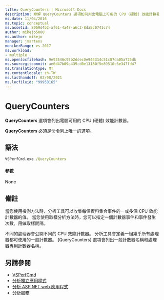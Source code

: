 ```yaml
---
title: QueryCounters | Microsoft Docs
description: 瞭解 QueryCounters 選項如何列出電腦上可用的 CPU (硬體) 效能計數器。
ms.date: 11/04/2016
ms.topic: conceptual
ms.assetid: 8059d4b2-af61-4a47-a6c2-8da5c0741c74
author: mikejo5000
ms.author: mikejo
manager: jmartens
monikerRange: vs-2017
ms.workload:
- multiple
ms.openlocfilehash: 9e93546c97b2ddec0e944314c51c87da05a725db
ms.sourcegitcommit: ae6d47b09a439cd0e13180f5e89510e3e347fd47
ms.translationtype: MT
ms.contentlocale: zh-TW
ms.lasthandoff: 02/08/2021
ms.locfileid: "99950165"
---
```

# <a name="querycounters"></a>QueryCounters
**QueryCounters** 選項會列出電腦可用的 CPU (硬體) 效能計數器。

 **QueryCounters** 必須是命令列上唯一的選項。

## <a name="syntax"></a>語法

```cmd
VSPerfCmd.exe /QueryCounters
```

#### <a name="parameters"></a>參數
 None

## <a name="remarks"></a>備註
 當您使用檢測方法時，分析工具可以收集每個資料集合事件的一或多個 CPU 效能計數器的值。 當您使用取樣分析方法時，您可以指定一個計數器事件和事件發生次數，用做取樣間隔。

 不同的處理器會公開不同的 CPU 效能計數器。 分析工具會定義一組幾乎所有處理器都可使用的一般計數器。 [QueryCounters] 選項會列出一般計數器名稱和處理器專用計數器名稱。

## <a name="see-also"></a>另請參閱
- [VSPerfCmd](../profiling/vsperfcmd.md)
- [分析獨立應用程式](../profiling/command-line-profiling-of-stand-alone-applications.md)
- [分析 ASP.NET web 應用程式](../profiling/command-line-profiling-of-aspnet-web-applications.md)
- [分析服務](../profiling/command-line-profiling-of-services.md)
